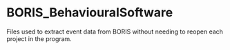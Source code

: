 # BORIS_BehaviouralSoftware
Files used to extract event data from BORIS without needing to reopen each project in the program.
